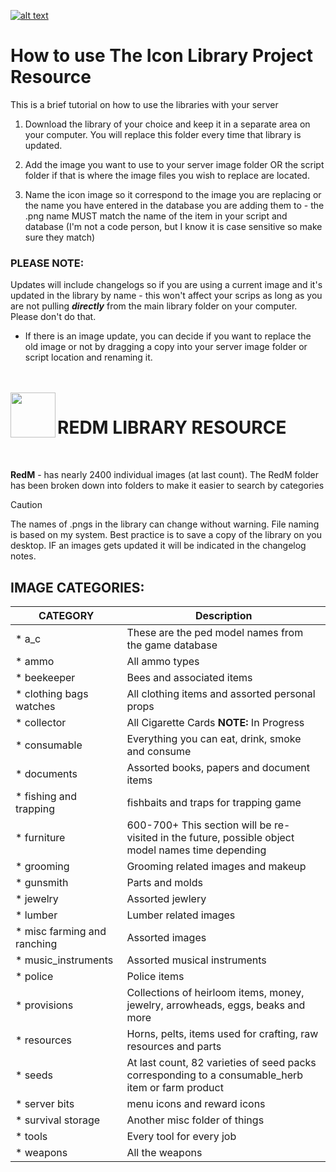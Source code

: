 <a id="libraryiconxsm" href="#libraryiconxsm"><img alt="alt text" src="https://github.com/user-attachments/assets/1fe211e1-53b6-4142-b5b2-ac0fa71c8ef4" /></a>
# How to use The Icon Library Project Resource

This is a brief tutorial on how to use the libraries with your server

1. Download the library of your choice and keep it in a separate area on your computer. You will replace this folder every time that library is updated.

2. Add the image you want to use to your server image folder OR the script folder if that is where the image files you wish to replace are located.

3. Name the icon image so it correspond to the image you are replacing or the name you have entered in the database you are adding them to - the .png name MUST match the name of the item in your script and database (I'm not a code person, but I know it is case sensitive so make sure they match)

### **PLEASE NOTE:**
Updates will include changelogs so if you are using a current image and it's updated in the library by name - this won't affect your scrips as long as you are not pulling ***directly*** from the main library folder on your computer. Please don't do that.

* If there is an image update, you can decide if you want to replace the old image or not by dragging a copy into your server image folder or script location and renaming it.

<br/>
<br/>

<img align="left" width="72" src="https://github.com/user-attachments/assets/03bd8da2-6c3e-4512-b180-faf3f4354ed6"/>

# REDM LIBRARY RESOURCE
<br/>

**RedM** - has nearly 2400 individual images (at last count). The RedM folder has been broken down into folders to make it easier to search by categories 

> [!CAUTION]
> The names of .pngs in the library can change without warning. File naming is based on my system. Best practice is to save a copy of the library on you desktop. IF an images gets updated it will be indicated in the changelog notes.

## IMAGE CATEGORIES:
| CATEGORY | Description |
| --- | --- |
| * a_c | These are the ped model names from the game database |
| * ammo | All ammo types |
| * beekeeper | Bees and associated items |
| * clothing bags watches | All clothing items and assorted personal props |
| * collector | All Cigarette Cards **NOTE:** In Progress |
| * consumable | Everything you can eat, drink, smoke and consume |
| * documents | Assorted books, papers and document items |
| * fishing and trapping | fishbaits and traps for trapping game |
| * furniture | 600-700+ This section will be re-visited in the future, possible object model names time depending |
| * grooming | Grooming related images and makeup |
| * gunsmith | Parts and molds |
| * jewelry | Assorted jewlery |
| * lumber | Lumber related images |
| * misc farming and ranching | Assorted images |
| * music_instruments | Assorted musical instruments |
| * police | Police items |
| * provisions | Collections of heirloom items, money, jewelry, arrowheads, eggs, beaks and more |    
| * resources | Horns, pelts, items used for crafting, raw resources and parts |
| * seeds | At last count, 82 varieties of seed packs corresponding to a consumable_herb item or farm product |
| * server bits | menu icons and reward icons |
| * survival storage | Another misc folder of things |
| * tools | Every tool for every job |
| * weapons | All the weapons |
